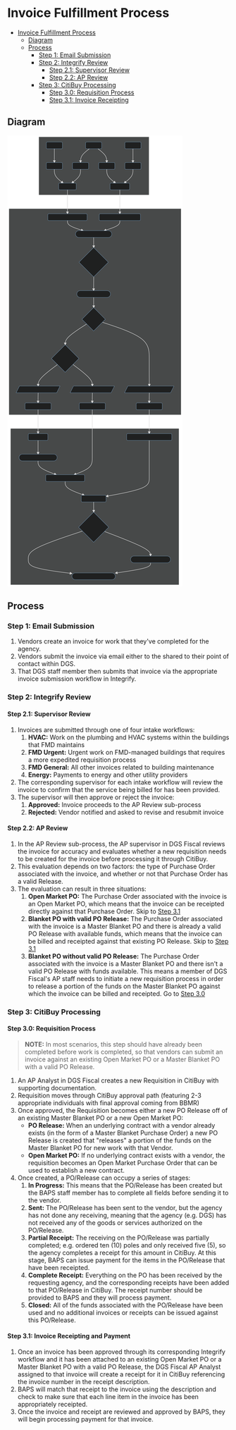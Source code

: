# Invoice Fulfillment Process

<!-- TOC -->

- [Invoice Fulfillment Process](#invoice-fulfillment-process)
  - [Diagram](#diagram)
  - [Process](#process)
    - [Step 1: Email Submission](#step-1-email-submission)
    - [Step 2: Integrify Review](#step-2-integrify-review)
      - [Step 2.1: Supervisor Review](#step-21-supervisor-review)
      - [Step 2.2: AP Review](#step-22-ap-review)
    - [Step 3: CitiBuy Processing](#step-3-citibuy-processing)
      - [Step 3.0: Requisition Process](#step-30-requisition-process)
      - [Step 3.1: Invoice Receipting](#step-31-invoice-receipting)

<!-- /TOC -->

## Diagram

![Invoice Fulfillment Diagram](invoice-fulfillment-diagram.svg)

## Process

### Step 1: Email Submission

1. Vendors create an invoice for work that they've completed for the agency.
1. Vendors submit the invoice via email either to the shared to their point of contact within DGS.
1. That DGS staff member then submits that invoice via the appropriate invoice submission workflow in Integrify.

### Step 2: Integrify Review

#### Step 2.1: Supervisor Review

1. Invoices are submitted through one of four intake workflows:
   1. **HVAC:** Work on the plumbing and HVAC systems within the buildings that FMD maintains
   1. **FMD Urgent:** Urgent work on FMD-managed buildings that requires a more expedited requisition process
   1. **FMD General:** All other invoices related to building maintenance
   1. **Energy:** Payments to energy and other utility providers
1. The corresponding supervisor for each intake workflow will review the invoice to confirm that the service being billed for has been provided.
1. The supervisor will then approve or reject the invoice:
   1. **Approved:** Invoice proceeds to the AP Review sub-process
   1. **Rejected:** Vendor notified and asked to revise and resubmit invoice

#### Step 2.2: AP Review

1. In the AP Review sub-process, the AP supervisor in DGS Fiscal reviews the invoice for accuracy and evaluates whether a new requisition needs to be created for the invoice before processing it through CitiBuy.
1. This evaluation depends on two factors: the type of Purchase Order associated with the invoice, and whether or not that Purchase Order has a valid Release.
1. The evaluation can result in three situations:
   1. **Open Market PO:** The Purchase Order associated with the invoice is an Open Market PO, which means that the invoice can be receipted directly against that Purchase Order. Skip to [Step 3.1](#step-31-invoice-receipting-and-payment)
   2. **Blanket PO with valid PO Release:** The Purchase Order associated with the invoice is a Master Blanket PO and there is already a valid PO Release with available funds, which means that the invoice can be billed and receipted against that existing PO Release. Skip to [Step 3.1](#step-31-invoice-receipting-and-payment)
   3. **Blanket PO without valid PO Release:** The Purchase Order associated with the invoice is a Master Blanket PO and there isn't a valid PO Release with funds available. This means a member of DGS Fiscal's AP staff needs to initiate a new requisition process in order to release a portion of the funds on the Master Blanket PO against which the invoice can be billed and receipted. Go to [Step 3.0](#step-30-requisition-process)

### Step 3: CitiBuy Processing

#### Step 3.0: Requisition Process

> **NOTE:** In most scenarios, this step should have already been completed before work is completed, so that vendors can submit an invoice against an existing Open Market PO or a Master Blanket PO with a valid PO Release.

1. An AP Analyst in DGS Fiscal creates a new Requisition in CitiBuy with supporting documentation.
1. Requisition moves through CitiBuy approval path (featuring 2-3 appropriate individuals with final approval coming from BBMR)
1. Once approved, the Requisition becomes either a new PO Release off of an existing Master Blanket PO or a new Open Market PO:
   - **PO Release:** When an underlying contract with a vendor already exists (in the form of a Master Blanket Purchase Order) a new PO Release is created that "releases" a portion of the funds on the Master Blanket PO for new work with that Vendor.
   - **Open Market PO:** If no underlying contract exists with a vendor, the requisition becomes an Open Market Purchase Order that can be used to establish a new contract.
1. Once created, a PO/Release can occupy a series of stages:
   1. **In Progress:** This means that the PO/Release has been created but the BAPS staff member has to complete all fields before sending it to the vendor.
   1. **Sent:** The PO/Release has been sent to the vendor, but the agency has not done any receiving, meaning that the agency (e.g. DGS) has not received any of the goods or services authorized on the PO/Release.
   1. **Partial Receipt:** The receiving on the PO/Release was partially completed; e.g. ordered ten (10) poles and only received five (5), so the agency completes a receipt for this amount in CitiBuy. At this stage, BAPS can issue payment for the items in the PO/Release that have been receipted.
   1. **Complete Receipt:** Everything on the PO has been received by the requesting agency, and the corresponding receipts have been added to that PO/Release in CitiBuy. The receipt number should be provided to BAPS and they will process payment.
   1. **Closed:** All of the funds associated with the PO/Release have been used and no additional invoices or receipts can be issued against this PO/Release.

#### Step 3.1: Invoice Receipting and Payment

1. Once an invoice has been approved through its corresponding Integrify workflow and it has been attached to an existing Open Market PO or a Master Blanket PO with a valid PO Release, the DGS Fiscal AP Analyst assigned to that invoice will create a receipt for it in CitiBuy referencing the invoice number in the receipt description.
1. BAPS will match that receipt to the invoice using the description and check to make sure that each line item in the invoice has been appropriately receipted.
1. Once the invoice and receipt are reviewed and approved by BAPS, they will begin processing payment for that invoice.

